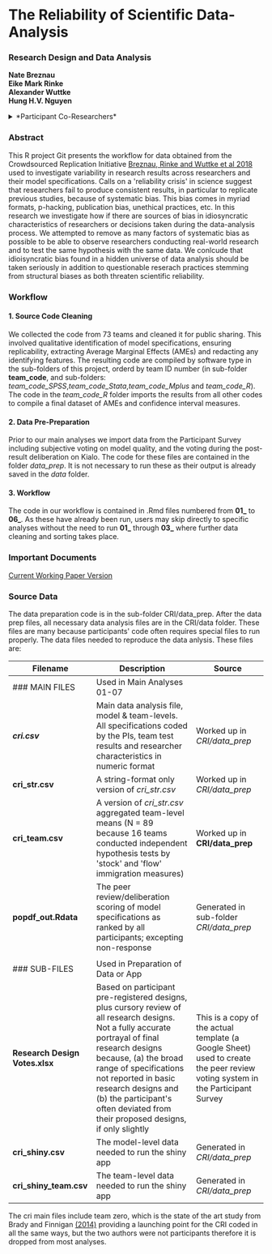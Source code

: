 # The Reliability of Scientific Data-Analysis


### Research Design and Data Analysis

**Nate Breznau**
<br>**Eike Mark Rinke**
<br>**Alexander Wuttke**
<br>**Hung H.V. Nguyen**

<details>
<summary>*Participant Co-Researchers*</summary>
Muna Adem, Jule Adriaans, Amalia Alvarez-Benjumea, Henrik Andersen, Daniel Auer, Flavio Azevedo, Oke Bahnsen, Dave Balzer, Paul C. Bauer, Gerrit Bauer, Markus Baumann, Sharon Baute, Verena Benoit, Julian Bernauer, Carl Berning, Anna Berthold, Felix S.Bethke, ThomasBiegert, KatharinaBlinzler, Johannes N. Blumenberg, Licia Bobzien, Andrea Bohman, Thijs Bol, AmieBostic, Zuzanna Brzozowska, Katharina Burgdorf, Kaspar Burger, Kathrin Busch, Juan Carlos-Castillo, Nathan Chan, Pablo Christmann, Roxanne Connelly, Christian Czymara, Elena Damian, Alejandro Ecker, Achim Edelmann, Maureen A.Eger, Simon Ellerbrock, Anna Forke, Andrea Forster, Chris Gaasendam, Konstantin Gavras, Vernon Gayle, Theresa Gessler, Timo Gnambs, Amélie Godefroidt, Alexander Greinert, Max Grömping, Martin Groß, Stefan Gruber, Tobias Gummer, Andreas Hadjar, Jan Paul Heisig, Sebastian Hellmeier, Stefanie Heyne, Magdalena Hirsch, Mikael Hjerm, Oshrat Hochman, Jan H. Höffler, Andreas Hövermann, Sophia Hunger, Christian Hunkler, NoraHuth, Zsofia Ignacz, LauraJacobs, Jannes Jacobsen, Bastian Jaeger, Sebastian Jungkunz, Nils Jungmann, Mathias Kauff, ManuelKleinert, Julia Klinger, Jan-Philipp Kolb, Marta Kołczyńska, John Kuk, Katharina Kunißen, Dafina Kurti, Philipp Lersch, Lea-Maria Löbel, Philipp Lutscher, Matthias Mader, Joan Madia, Natalia Malancu, Luis Maldonado, Helge Marahrens, Nicole Martin, Paul Martinez, Jochen Mayerl, Oscar J. Mayorga, Patricia McManus, Kyle McWagner, Cecil Meeusen, Daniel Meierrieks, Jonathan Mellon, Friedolin Merhout, Samuel Merk, Daniel Meyer, Jonathan Mijs, Cristobal Moya, Marcel Neunhoeffer, Daniel Nüst, Olav Nygård, Fabian Ochsenfeld, Gunnar Otte, Anna Pechenkina, Christopher Prosser, Louis Raes, Kevin Ralston, Miguel Ramos, Frank Reichert, Leticia Rettore Micheli, Arne Roets, Jonathan Rogers, Guido Ropers, Robin Samuel, Gregor Sand, Constanza Sanhueza Petrarca, Ariela Schachter, Merlin Schaeffer, David Schieferdecker, Elmar Schlueter, Katja Schmidt, Regine Schmidt, Alexander Schmidt-Catran, Claudia Schmiedeberg, Jürgen Schneider, Martijn Schoonvelde, Julia Schulte-Cloos, Sandy Schumann, Reinhard Schunck, Jürgen Schupp, Julian Seuring, Henning Silber, Willem Sleegers, Nico Sonntag, Alexander Staudt, Nadia Steiber, Nils Steiner, Sebastian Sternberg, Dieter Stiers, Dragana Stojmenovska, Nora Storz, Erich Striessnig, Anne-Kathrin Stroppe, Janna Teltemann, Andrey Tibajev, Brian Tung, Giacomo Vagni, Jasper Van Assche, Metavan der Linden, Jolanda van der Noll, Arno Van Hootegem, Stefan Vogtenhuber, Bogdan Voicu, Fieke Wagemans, Nadja Wehl, Hannah Werner, Brenton Wiernik, Fabian Winter, Christof Wolf, Nan Zhang, Conrad Ziller, Björn Zakula, Stefan Zins and Tomasz Żółtak
</details>


### Abstract

This R project Git presents the workflow for data obtained from the Crowdsourced Replication Initiative [Breznau, Rinke and Wuttke et al 2018](https://osf.io/preprints/socarxiv/6j9qb/) used to investigate variability in research results across researchers and their model specifications. Calls on a 'reliability crisis' in science suggest that researchers fail to produce consistent results, in particular to replicate previous studies, because of systematic bias. This bias comes in myriad formats, p-hacking, publication bias, unethical practices, etc. In this research we investigate how if there are sources of bias in idiosyncratic characteristics of researchers or decisions taken during the data-analysis process. We attempted to remove as many factors of systematic bias as possible to be able to observe researchers conducting real-world research and to test the same hypothesis with the same data. We conlcude that idioisyncratic bias found in a hidden universe of data analysis should be taken seriously in addition to questionable reserach practices stemming from structural biases as both threaten scientific reliability.

### Workflow

#### 1. Source Code Cleaning

We collected the code from 73 teams and cleaned it for public sharing. This involved qualitative identification of model specifications, ensuring replicability, extracting Average Marginal Effects (AMEs) and redacting any identifying features. The resulting code are compiled by software type in the sub-folders of this project, orderd by team ID number (in sub-folder **team_code**, and sub-folders: *team_code_SPSS*,*team_code_Stata*,*team_code_Mplus* and *team_code_R*). The code in the *team_code_R* folder imports the results from all other codes to compile a final dataset of AMEs and confidence interval measures. 

#### 2. Data Pre-Preparation

Prior to our main analyses we import data from the Participant Survey including subjective voting on model quality, and the voting during the post-result deliberation on Kialo. The code for these files are contained in the folder *data_prep*. It is not necessary to run these as their output is already saved in the *data* folder.

#### 3. Workflow

The code in our workflow is contained in .Rmd files numbered from **01_** to **06_**. As these have already been run, users may skip directly to specific analyses without the need to run **01_** through **03_** where further data cleaning and sorting takes place.

### Important Documents

[Current Working Paper Version](https://docs.google.com/document/d/1Mlf8QANbUKt9zLxhXnp0ODt57-551YmmQatmENXEK88/edit#heading=h.4jbwvgc9efg)



### Source Data

The data preparation code is in the sub-folder CRI/data_prep. After the data prep files, all necessary data analysis files are in the CRI/data folder. These files are many because participants' code often requires special files to run properly. The data files needed to reproduce the data anlysis. These files are:

| Filename | Description | Source |
| ---| -------|---|
| ### MAIN FILES | Used in Main Analyses 01-07 | |
| ***cri.csv*** | Main data analysis file, model & team-levels. All specifications coded by the PIs, team test results and researcher characteristics in numeric format | Worked up in *CRI/data_prep* |
| **cri_str.csv** | A string-format only version of *cri_str.csv* | Worked up in *CRI/data_prep* |
| **cri_team.csv** | A version of *cri_str.csv* aggregated team-level means (N = 89 because 16 teams conducted independent hypothesis tests by 'stock' and 'flow' immigration measures) | Worked up in **CRI/data_prep** |
| **popdf_out.Rdata** |The peer review/deliberation scoring of model specifications as ranked by all participants; excepting non-response|Generated in sub-folder *CRI/data_prep* | Participant survey and Kialo deliberation |
|   |        |   |
| ### SUB-FILES | Used in Preparation of Data or App| |
| **Research Design Votes.xlsx** | Based on participant pre-registered designs, plus cursory review of all research designs. Not a fully accurate portrayal of final research designs because, (a) the broad range of specifications not reported in basic research designs and (b) the participant's often deviated from their proposed designs, if only slightly | This is a copy of the actual template (a Google Sheet) used to create the peer review voting system in the Participant Survey | 
| **cri_shiny.csv**| The model-level data needed to run the shiny app | Generated in *CRI/data_prep* |
| **cri_shiny_team.csv**| The team-level data needed to run the shiny app | Generated in *CRI/data_prep* |

The cri main files include team zero, which is the state of the art study from Brady and Finnigan [(2014)](https://doi.org/10.1177/0003122413513022) providing a launching point for the CRI coded in all the same ways, but the two authors were not participants therefore it is dropped from most analyses.


